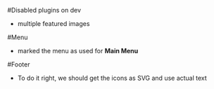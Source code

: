 #Disabled plugins on dev
 - multiple featured images

#Menu
 - marked the menu as used for **Main Menu**
 
#Footer
 - To do it right, we should get the icons as SVG and use actual text
